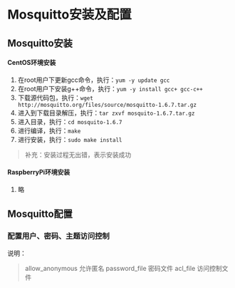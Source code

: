 # Mosquitto安装及配置

## Mosquitto安装

#### CentOS环境安装
1. 在root用户下更新gcc命令，执行：`yum -y update gcc`
2. 在root用户下安装g++命令，执行：`yum -y install gcc+ gcc-c++`
3. 下载源代码包，执行：`wget http://mosquitto.org/files/source/mosquitto-1.6.7.tar.gz`
4. 进入到下载目录解压，执行：`tar zxvf mosquito-1.6.7.tar.gz`
5. 进入目录，执行：`cd mosquito-1.6.7`
6. 进行编译，执行：`make`
7. 进行安装，执行：`sudo make install`
> 补充：安装过程无出错，表示安装成功


#### RaspberryPi环境安装
1. 略


## Mosquitto配置

### 配置用户、密码、主题访问控制
说明：
> allow_anonymous 允许匿名
> password_file 密码文件
> acl_file 访问控制文件





